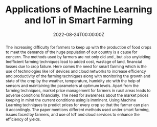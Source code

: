 ---
title: "Applications of Machine Learning and IoT in Smart Farming"

# Authors
# If you created a profile for a user (e.g. the default `admin` user), write the username (folder name) here
# and it will be replaced with their full name and linked to their profile.
authors:
  - admin
  - Riya Gori
  - Rohini Nair

# Author notes (optional)
# author_notes:
#   - 'Equal contribution'
#   - 'Equal contribution'

date: '2022-08-24T00:00:00Z'
# doi: 'http://dx.doi.org/10.2139/ssrn.4198137'

# Schedule page publish date (NOT publication's date).
# publishDate: '2022-09-23T00:00:00Z'

# Publication type.
# Legend: 0 = Uncategorized; 1 = Conference paper; 2 = Journal article;
# 3 = Preprint / Working Paper; 4 = Report; 5 = Book; 6 = Book section;
# 7 = Thesis; 8 = Patent
publication_types: ['3']

# Publication name and optional abbreviated publication name.
publication: International Journal of Scientific & Engineering Research
publication_short: In IJSER

abstract: "The increasing difficulty for farmers to keep up with the production of food crops to meet the demands of the huge population of our country is a cause for concern. The methods used by farmers are not only old and , but also unyielding Inefficient farming techniques lead to added cost, wastage of land, financial losses due to crop failure. Here comes the need for smart farming which is the use of technologies like IoT devices and cloud networks to increase efficiency and productivity of the farming techniques along with monitoring the growth and state of the crop by the weather, temperature, humidity etc with the help of sensors and maintaining the parameters at optimum levels. Apart from the farming techniques, market price management for farmers in rural areas leads to adverse conditions financially. The need for awareness about the market prices keeping in mind the current conditions using is imminent. Using Machine Learning techniques to predict prices for every crop so that the farmer can plan it accordingly. The paper mentions different methods used under smart farming, issues faced by farmers, and use of IoT and cloud services to enhance the efficiency of yields."

# # Summary. An optional shortened abstract.
# summary: Lorem ipsum dolor sit amet, consectetur adipiscing elit. Duis posuere tellus ac convallis placerat. Proin tincidunt magna sed ex sollicitudin condimentum.

tags: []

# Display this page in the Featured widget?
# featured: true

# Custom links (uncomment lines below)
# links:
# - name: Custom Link
#   url: http://example.org


# Featured image
# To use, add an image named `featured.jpg/png` to your page's folder.
image:
  caption: 
  focal_point: ''
  preview_only: false

# Associated Projects (optional).
#   Associate this publication with one or more of your projects.
#   Simply enter your project's folder or file name without extension.
#   E.g. `internal-project` references `content/project/internal-project/index.md`.
#   Otherwise, set `projects: []`.
# projects:
#   - example

# Slides (optional).
#   Associate this publication with Markdown slides.
#   Simply enter your slide deck's filename without extension.
#   E.g. `slides: "example"` references `content/slides/example/index.md`.
#   Otherwise, set `slides: ""`.
# slides: example
---